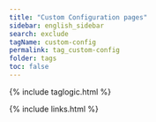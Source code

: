 ```yaml
---
title: "Custom Configuration pages"
sidebar: english_sidebar
search: exclude
tagName: custom-config
permalink: tag_custom-config
folder: tags
toc: false
---
```

{% include taglogic.html %}

{% include links.html %}
